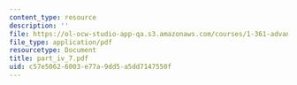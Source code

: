 ```yaml
---
content_type: resource
description: ''
file: https://ol-ocw-studio-app-qa.s3.amazonaws.com/courses/1-361-advanced-soil-mechanics-fall-2004/c57e50626003e77a9dd5a5dd7147550f_part_iv_7.pdf
file_type: application/pdf
resourcetype: Document
title: part_iv_7.pdf
uid: c57e5062-6003-e77a-9dd5-a5dd7147550f
---
```

